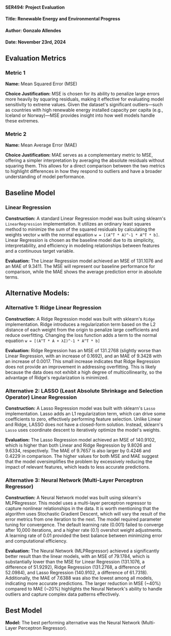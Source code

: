 #### SER494: Project Evaluation
#### Title: Renewable Energy and Environmental Progress
#### Author: Gonzalo Allendes
#### Date: November 23rd, 2024

## Evaluation Metrics
### Metric 1
**Name:** Mean Squared Error (MSE)

**Choice Justification:** MSE is chosen for its ability to penalize large errors more heavily by squaring residuals,
making it effective for evaluating model sensitivity to extreme values. Given the dataset's significant outliers—such 
as countries with high renewable energy installed capacity per capita (e.g., Iceland or Norway)—MSE provides insight
into how well models handle these extremes.

### Metric 2
**Name:** Mean Average Error (MAE)

**Choice Justification:** MAE serves as a complementary metric to MSE, offering a simpler interpretation by averaging
the absolute residuals without squaring them. This allows for a direct comparison between the two metrics to highlight
differences in how they respond to outliers and have a broader understanding of model performance.

## Baseline Model
### Linear Regression
**Construction:** A standard Linear Regression model was built using sklearn's ```LinearRegression```
implementation. It utilizes an ordinary least squares method to minimize the sum of the squared
residuals by calculating the weights vector ```w``` with the normal equation ```w = [(A^T * A)^-1 * A^T * b]```.
Linear Regression is chosen as the baseline model due to its simplicity, interpretability,
and efficiency in modeling relationships between features and a continuous target variable.

**Evaluation:** The Linear Regression model achieved an MSE of 131.1076 and an MAE of 9.3411.
The MSE will represent our baseline performance for comparison, while the MAE shows the average 
prediction error in absolute terms.  

## Alternative Models:
### Alternative 1: Ridge Linear Regression
**Construction:** A Ridge Regression model was built with sklearn's ```Ridge```  implementation. 
Ridge introduces a regularization term based on the L2 distance of each weight from the origin to
penalize large coefficients and reduce overfitting. Changing the loss function adds a term to
the normal equation ```w = [(A^T * A + λI)^-1 * A^T * b]```

**Evaluation:** Ridge Regression has an MSE of 131.2768 (slightly worse than Linear Regression, 
with an increase of 0.1692), and an MAE of 9.3428 with an increase of 0.0017. This small increase 
indicates that Ridge Regression does not provide an improvement in addressing overfitting. This is 
likely because the data does not exhibit a high degree of multicollinearity, so the advantage of 
Ridge's regularization is minimized.

### Alternative 2: LASSO (Least Absolute Shrinkage and Selection Operator) Linear Regression
**Construction:** A Lasso Regression model was built with sklearn's ```Lasso``` implementation.
Lasso adds an L1 regularization term, which can drive some coefficients to zero, effectively 
performing feature selection. Unlike Linear and Ridge, LASSO does not have a closed-form
solution. Instead, sklearn's ```Lasso``` uses coordinate descent to iteratively
optimize the model's weights.

**Evaluation:** The Lasso Regression model achieved an MSE of 140.9102, which is higher than both 
Linear and Ridge Regression by 9.8026 and 9.6334, respectively. The MAE of 9.7657 is also larger by
0.4246 and 0.4229 in comparison. The higher values for both MSE and MAE suggest that the model 
oversimplifies the problem by excessively reducing the impact of relevant features, which
leads to less accurate predictions. 

### Alternative 3: Neural Network (Multi-Layer Perceptron Regressor)
**Construction:** A Neural Network model was built using sklearn's MLPRegressor. This model
uses a multi-layer perceptron regressor to capture nonlinear relationships in the data. It is
worth mentioning that the algorithm uses Stochastic Gradient Descent, which will vary the
result of the error metrics from one iteration to the next. The model required parameter 
tuning for convergence. The default learning rate (0.001) failed to converge after 10,000 
iterations, and a higher rate (0.1) overshot weight adjustments. A learning rate of 0.01 
provided the best balance between minimizing error and computational efficiency.

**Evaluation:** The Neural Network (MLPRegressor) achieved a significantly better result 
than the linear models, with an MSE of 79.1784, which is substantially lower than the MSE 
for Linear Regression (131.1076, a difference of 51.9292), Ridge Regression (131.2768, a 
difference of 52.0984), and Lasso Regression (140.9102, a difference of 61.7318).
Additionally, the MAE of 7.6388 was also the lowest among all models, indicating more 
accurate predictions.  The larger reduction in MSE (~40%) compared to MAE (~20%)
highlights the Neural Network's ability to handle outliers and capture complex data 
patterns effectively.

## Best Model

**Model:** The best performing alternative was the Neural Network (Multi-Layer Perceptron 
Regressor).